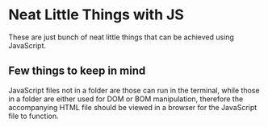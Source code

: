 # Neat Little Things with JS
 These are just bunch of neat little things that can be achieved using JavaScript.

 ## Few things to keep in mind
 JavaScript files not in a folder are those can run in the terminal, while those in a folder are either used for DOM or BOM manipulation, therefore the accompanying HTML file should be viewed in a browser for the JavaScript file to function.
